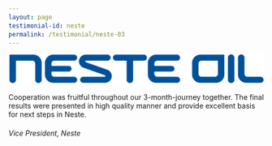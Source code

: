 ```yaml
---
layout: page
testimonial-id: neste
permalink: /testimonial/neste-03
---
```


![Neste](/images/brand-logos/neste.png)

Cooperation was fruitful throughout our 3-month-journey together. The final results were presented in high quality manner and provide excellent basis for next steps in Neste.

###### Vice President, Neste

